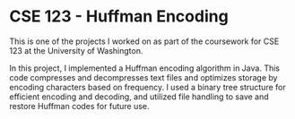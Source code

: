 # CSE 123 - Huffman Encoding

This is one of the projects I worked on as part of the coursework for CSE 123 at the University of Washington.

In this project, I implemented a Huffman encoding algorithm in Java. This code compresses and decompresses text files and optimizes storage by encoding characters based on frequency. I used a binary tree structure for efficient encoding and decoding, and utilized file handling to save and restore Huffman codes for future use.
